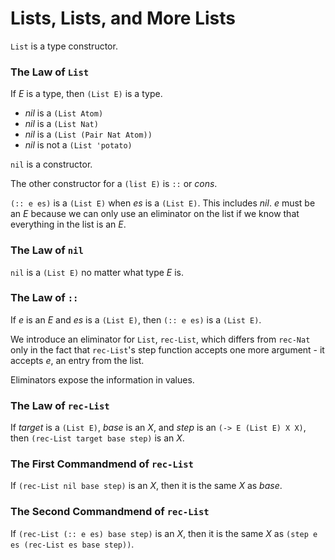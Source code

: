 # Lists, Lists, and More Lists

`List` is a type constructor.

### The Law of `List`
If *E* is a type, then `(List E)` is a type.

- *nil* is a `(List Atom)`
- *nil* is a `(List Nat)`
- *nil* is a `(List (Pair Nat Atom))`
- *nil* is not a `(List 'potato)`

`nil` is a constructor.

The other constructor for a `(list E)` is `::` or *cons*.

`(:: e es)` is a `(List E)` when *es* is a `(List E)`. This includes *nil*. *e* must be an *E* because we can only use an eliminator on the list if we know that everything in the list is an *E*.

### The Law of `nil`
`nil` is a `(List E)` no matter what type *E* is.

### The Law of `::`
If *e* is an *E* and *es* is a `(List E)`,
then `(:: e es)` is a `(List E)`.

We introduce an eliminator for `List`, `rec-List`, which differs from `rec-Nat` only in the fact that `rec-List`'s step function accepts one more argument - it accepts *e*, an entry from the list.

Eliminators expose the information in values.

### The Law of `rec-List`
If *target* is a `(List E)`, *base* is an *X*, and *step* is an `(-> E (List E) X X)`,
then `(rec-List target base step)` is an *X*.

### The First Commandmend of `rec-List`
If `(rec-List nil base step)` is an *X*,
then it is the same *X* as *base*.

### The Second Commandmend of `rec-List`
If `(rec-List (:: e es) base step)` is an *X*,
then it is the same *X* as `(step e es (rec-List es base step))`.
